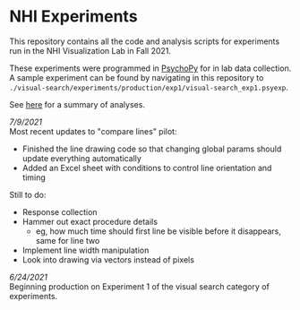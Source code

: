 # NHI Experiments

This repository contains all the code and analysis scripts for experiments run in the NHI Visualization Lab in Fall 2021.  

These experiments were programmed in [PsychoPy](https://www.psychopy.org) for in lab data collection. A sample experiment can be found by navigating in this repository to `./visual-search/experiments/production/exp1/visual-search_exp1.psyexp`.

See [here](https://davebraun.net/nhi-experiments/visual-search/experiments/analysis) for a summary of analyses.




*7/9/2021*  
Most recent updates to "compare lines" pilot:  

* Finished the line drawing code so that changing global params should update everything automatically  
* Added an Excel sheet with conditions to control line orientation and timing  

Still to do:  

* Response collection  
* Hammer out exact procedure details  
	* eg, how much time should first line be visible before it disappears, same for line two
* Implement line width manipulation  
* Look into drawing via vectors instead of pixels

*6/24/2021*  
Beginning production on Experiment 1 of the visual search category of experiments.
